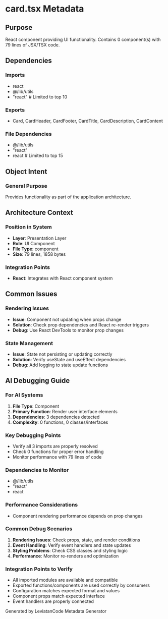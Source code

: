 # card.tsx Metadata

## Purpose
React component providing UI functionality. Contains 0 component(s) with 79 lines of JSX/TSX code.

## Dependencies

### Imports
- react
- @/lib/utils
- "react"  # Limited to top 10

### Exports
- Card, CardHeader, CardFooter, CardTitle, CardDescription, CardContent 

### File Dependencies
- @/lib/utils
- "react"
- react  # Limited to top 15

## Object Intent

### General Purpose
Provides functionality as part of the application architecture.

## Architecture Context

### Position in System
- **Layer**: Presentation Layer
- **Role**: UI Component
- **File Type**: component
- **Size**: 79 lines, 1858 bytes

### Integration Points
- **React**: Integrates with React component system

## Common Issues

### Rendering Issues
- **Issue**: Component not updating when props change
- **Solution**: Check prop dependencies and React re-render triggers
- **Debug**: Use React DevTools to monitor prop changes

### State Management
- **Issue**: State not persisting or updating correctly
- **Solution**: Verify useState and useEffect dependencies
- **Debug**: Add logging to state update functions

## AI Debugging Guide

### For AI Systems
1. **File Type**: Component
2. **Primary Function**: Render user interface elements
3. **Dependencies**: 3 dependencies detected
4. **Complexity**: 0 functions, 0 classes/interfaces

### Key Debugging Points
- Verify all 3 imports are properly resolved
- Check 0 functions for proper error handling
- Monitor performance with 79 lines of code

### Dependencies to Monitor
- @/lib/utils
- "react"
- react

### Performance Considerations
- Component rendering performance depends on prop changes

### Common Debug Scenarios
1. **Rendering Issues**: Check props, state, and render conditions
2. **Event Handling**: Verify event handlers and state updates
3. **Styling Problems**: Check CSS classes and styling logic
4. **Performance**: Monitor re-renders and optimization

### Integration Points to Verify
- All imported modules are available and compatible
- Exported functions/components are used correctly by consumers
- Configuration matches expected format and values
- Component props match expected interface
- Event handlers are properly connected

Generated by LeviatanCode Metadata Generator
